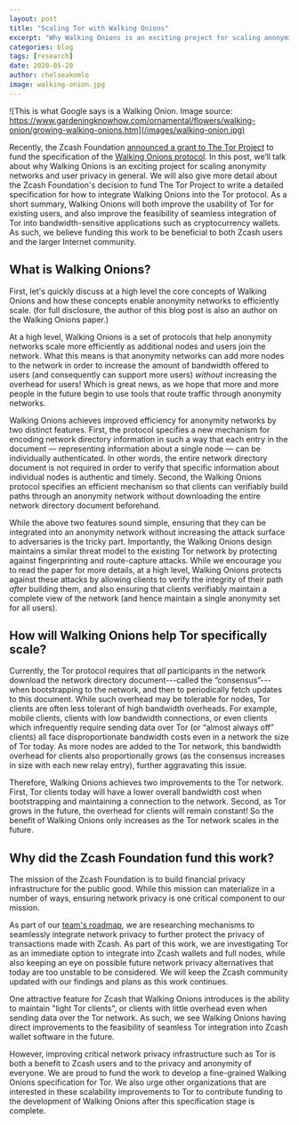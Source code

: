 ```yaml
---
layout: post
title: "Scaling Tor with Walking Onions"
excerpt: "Why Walking Onions is an exciting project for scaling anonymity networks and user privacy in general."
categories: blog
tags: [research]
date: 2020-05-20
author: chelseakomlo
image: walking-onion.jpg
---
```


![This is what Google says is a Walking Onion. Image source: https://www.gardeningknowhow.com/ornamental/flowers/walking-onion/growing-walking-onions.htm](/images/walking-onion.jpg)

Recently, the Zcash Foundation [announced a grant to The Tor Project](https://grants.zfnd.org/proposals/1642205075-walking-onions-scaling-the-tor-network) to fund the specification of the [Walking Onions protocol](https://crysp.uwaterloo.ca/software/walkingonions/). In this post, we’ll talk about why Walking Onions is an exciting project for scaling anonymity networks and user privacy in general. We will also give more detail about the Zcash Foundation's decision to fund The Tor Project to write a detailed specification for how to integrate Walking Onions into the Tor protocol. As a short summary, Walking Onions will both improve the usability of Tor for existing users, and also improve the feasibility of seamless integration of Tor into bandwidth-sensitive applications such as cryptocurrency wallets. As such, we believe funding this work to be beneficial to both Zcash users and the larger Internet community.

## What is Walking Onions?

First, let's quickly discuss at a high level the core concepts of Walking Onions and how these concepts enable anonymity networks to efficiently scale. (for full disclosure, the author of this blog post is also an author on the Walking Onions paper.)

At a high level, Walking Onions is a set of protocols that help anonymity networks scale more efficiently as additional nodes and users join the network. What this means is that anonymity networks can add more nodes to the network in order to increase the amount of bandwidth offered to users (and consequently can support more users) *without* increasing the overhead for users! Which is great news, as we hope that more and more people in the future begin to use tools that route traffic through anonymity networks.

Walking Onions achieves improved efficiency for anonymity networks by two distinct features. First, the protocol specifies a new mechanism for encoding network directory information in such a way that each entry in the document — representing information about a single node — can be individually authenticated. In other words, the entire network directory document is not required in order to verify that specific information about individual nodes is authentic and timely.  Second, the Walking Onions protocol specifies an efficient mechanism so that clients can verifiably build paths through an anonymity network without downloading the entire network directory document beforehand.

While the above two features sound simple, ensuring that they can be integrated into an anonymity network without increasing the attack surface to adversaries is the tricky part. Importantly, the Walking Onions design maintains a similar threat model to the existing Tor network by protecting against fingerprinting and route-capture attacks. While we encourage you to read the paper for more details, at a high level, Walking Onions protects against these attacks by allowing clients to verify the integrity of their path *after* building them, and also ensuring that clients verifiably maintain a complete view of the network (and hence maintain a single anonymity set for all users).

## How will Walking Onions help Tor specifically scale?

Currently, the Tor protocol requires that *all* participants in the network download the network directory document---called the “consensus”---when bootstrapping to the network, and then to periodically fetch updates to this document. While such overhead may be tolerable for nodes, Tor clients are often less tolerant of high bandwidth overheads. For example, mobile clients, clients with low bandwidth connections, or even clients which infrequently require sending data over Tor (or “almost always off” clients) all face disproportionate bandwidth costs even in a network the size of Tor today. As more nodes are added to the Tor network, this bandwidth overhead for clients also proportionally grows (as the consensus increases in size with each new relay entry), further aggravating this issue.

Therefore, Walking Onions achieves two improvements to the Tor network. First, Tor clients today will have a lower overall bandwidth cost when bootstrapping and maintaining a connection to the network. Second, as Tor grows in the future, the overhead for clients will remain constant! So the benefit of Walking Onions only increases as the Tor network scales in the future.

## Why did the Zcash Foundation fund this work?

The mission of the Zcash Foundation is to build financial privacy infrastructure for the public good. While this mission can materialize in a number of ways, ensuring network privacy is one critical component to our mission.

As part of our [team's roadmap](https://www.zfnd.org/blog/eng-roadmap-2020/), we are researching mechanisms to seamlessly integrate network privacy to further protect the privacy of transactions made with Zcash. As part of this work, we are investigating Tor as an immediate option to integrate into Zcash wallets and full nodes, while also keeping an eye on possible future network privacy alternatives that today are too unstable to be considered. We will keep the Zcash community updated with our findings and plans as this work continues.

One attractive feature for Zcash that Walking Onions introduces is the ability to maintain "light Tor clients", or clients with little overhead even when sending data over the Tor network. As such, we see Walking Onions having direct improvements to the feasibility of seamless Tor integration into Zcash wallet software in the future.

However, improving critical network privacy infrastructure such as Tor is both a benefit to Zcash users and to the privacy and anonymity of everyone. We are proud to fund the work to develop a fine-grained Walking Onions specification for Tor. We also urge other organizations that are interested in these scalability improvements to Tor to contribute funding to the development of Walking Onions after this specification stage is complete.

